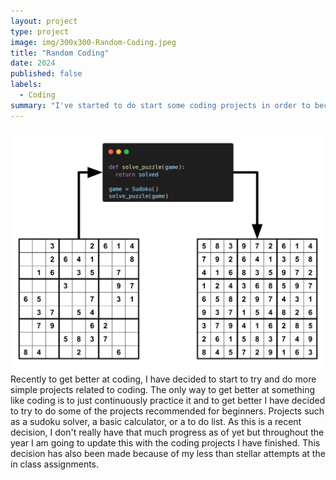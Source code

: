 ```yaml
---
layout: project
type: project
image: img/300x300-Random-Coding.jpeg
title: "Random Coding"
date: 2024
published: false 
labels:
  - Coding 
summary: "I've started to do start some coding projects in order to become better at coding."
---
```


<img class="img-fluid" src="../img/1*1wVvuJUuCTDMg--uT8g3ig.png">
Recently to get better at coding, I have decided to start to try and do more simple projects related to coding. The only way to get better at something like coding is to just continuously practice it and to get better I have decided to try to do some of the projects recommended for beginners. Projects such as a sudoku solver, a basic calculator, or a to do list. As this is a recent decision, I don't really have that much progress as of yet but throughout the year I am going to update this with the coding projects I have finished. This decision has also been made because of my less than stellar attempts at the in class assignments. 
